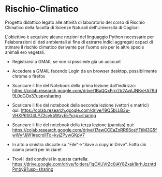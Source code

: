 # Rischio-Climatico

Progetto didattico legato alle attività di laboratorio del corso di Rischio Climatico della facoltà di Scienze Naturali 
dell'Università di Cagliari.

L'obiettivo è acquisire alcune nozioni del linguaggio Python necessarie per l'elaborazioni di dati ambientali al fine di estrarre 
indici aggregati capaci di stimare il rischio climatico derivante per l'uomo e/o per le altre specie animali e/o vegetali.

- Registrarsi a GMAIL se non si possiede già un account

- Accedere a GMAIL facendo Login da un browser desktop, possibilmente chrome o firefox

- Scaricare il file del Notebook della prima lezione dall’indirizzo:
 https://colab.research.google.com/drive/1BaQQxFrrr2b2AvAJNKvHA7Bd9L0oGOx3?usp=sharing
 
- Scaricare il file del notebook della seconda lezione (vettori e matrici) qui: https://colab.research.google.com/drive/19Q5bLLB3u-VHXP6fiO4LPZ2cykbWxyEE?usp=sharing

- Scaricare il file del notebook della terza lezione (pandas) qui: https://colab.research.google.com/drive/17awCCEaZoRR66osYTtiM3G5fwWyfJjW1#scrollTo=kyjZPywGKpV7

- In alto a sinistra cliccate su "File"->"Save a copy in Drive". Fatto ciò siamo pronti per iniziare!

- Trovi i dati condivisi in questa cartella:  https://drive.google.com/drive/folders/1qOXUVrZc0jAY8Zxak1krhJzzntdPmby9?usp=sharing
